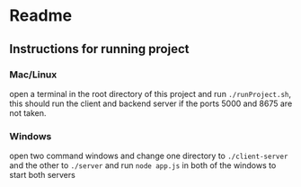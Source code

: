 # Readme
## Instructions for running project
### Mac/Linux 
open a terminal in the root directory of this project and run `./runProject.sh`, this should run the client and backend server if the ports 5000 and 8675 are not taken. 
### Windows
open two command windows and change one directory to `./client-server` and the other to `./server` and run `node app.js` in both of the windows to start both servers